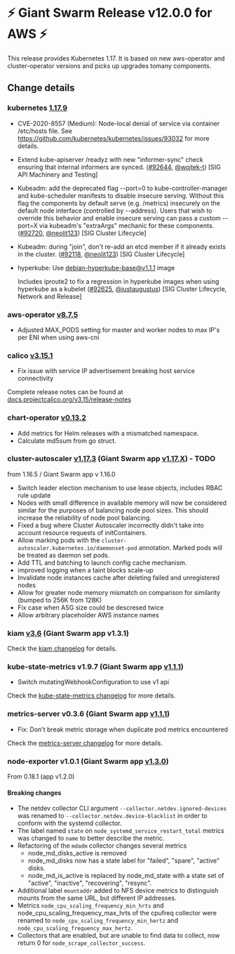 # :zap: Giant Swarm Release v12.0.0 for AWS :zap:

This release provides Kubernetes 1.17. It is based on new aws-operator and cluster-operator versions and picks up upgrades tomany components.

## Change details

### kubernetes [1.17.9](https://github.com/kubernetes/kubernetes/releases/tag/v1.17.9)

- CVE-2020-8557 (Medium): Node-local denial of service via container /etc/hosts file. See https://github.com/kubernetes/kubernetes/issues/93032 for more details.
- Extend kube-apiserver /readyz with new "informer-sync" check ensuring that internal informers are synced. ([#92644](https://github.com/kubernetes/kubernetes/pull/92644), [@wojtek-t](https://github.com/wojtek-t)) [SIG API Machinery and Testing]
- Kubeadm: add the deprecated flag --port=0 to kube-controller-manager and kube-scheduler manifests to disable insecure serving. Without this flag the components by default serve (e.g. /metrics) insecurely on the default node interface (controlled by --address). Users that wish to override this behavior and enable insecure serving can pass a custom --port=X via kubeadm's "extraArgs" mechanic for these components. ([#92720](https://github.com/kubernetes/kubernetes/pull/92720), [@neolit123](https://github.com/neolit123)) [SIG Cluster Lifecycle]
- Kubeadm: during "join", don't re-add an etcd member if it already exists in the cluster. ([#92118](https://github.com/kubernetes/kubernetes/pull/92118), [@neolit123](https://github.com/neolit123)) [SIG Cluster Lifecycle]
- hyperkube: Use debian-hyperkube-base@v1.1.1 image

    Includes iproute2 to fix a regression in hyperkube images
    when using hyperkube as a kubelet ([#92625](https://github.com/kubernetes/kubernetes/pull/92625), [@justaugustus](https://github.com/justaugustus)) [SIG Cluster Lifecycle, Network and Release]

### aws-operator [v8.7.5](https://github.com/giantswarm/aws-operator/blob/master/CHANGELOG.md#875---2020-07-30)

- Adjusted MAX_PODS setting for master and worker nodes to max IP's per ENI when using aws-cni

### calico [v3.15.1](https://github.com/projectcalico/calico/releases/tag/v3.15.1)

- Fix issue with service IP advertisement breaking host service connectivity

Complete release notes can be found at [docs.projectcalico.org/v3.15/release-notes](https://docs.projectcalico.org/v3.15/release-notes/)

### chart-operator [v0.13.2](https://github.com/giantswarm/chart-operator/releases/tag/v0.13.2)

- Add metrics for Helm releases with a mismatched namespace.
- Calculate md5sum from go struct.

### cluster-autoscaler [v1.17.3]() (Giant Swarm app [v1.17.X]()) - TODO

from 1.16.5 / Giant Swarm app v 1.16.0

- Switch leader election mechanism to use lease objects, includes RBAC rule update
- Nodes with small difference in available memory will now be considered similar for the purposes of balancing node pool sizes. This should increase the reliability of node pool balancing.
- Fixed a bug where Cluster Autoscaler incorrectly didn't take into account resource requests of initContainers.
- Allow marking pods with the `cluster-autoscaler.kubernetes.io/daemonset-pod` annotation. Marked pods will be treated as daemon set pods.
- Add TTL and batching to launch config cache mechanism.
- improved logging when a taint blocks scale-up
- Invalidate node instances cache after deleting failed and unregistered nodes
- Allow for greater node memory mismatch on comparison for similarity (bumped to 256K from 128K)
- Fix case when ASG size could be descresed twice
- Allow arbitrary placeholder AWS instance names

### kiam [v3.6]() (Giant Swarm app v1.3.1)

Check the [kiam changelog](https://github.com/uswitch/kiam/blob/master/CHANGELOG.md#v36) for details.

### kube-state-metrics v1.9.7 (Giant Swarm app [v1.1.1](https://github.com/giantswarm/kube-state-metrics-app/blob/master/CHANGELOG.md))

- Switch mutatingWebhookConfiguration to use v1 api

Check the [kube-state-metrics changelog](https://github.com/kubernetes/kube-state-metrics/releases/tag/v1.9.7) for more details.

### metrics-server v0.3.6 (Giant Swarm app [v1.1.1](https://github.com/giantswarm/metrics-server-app/blob/master/CHANGELOG.md))

- Fix: Don't break metric storage when duplicate pod metrics encountered

Check the [metrics-server changelog](https://github.com/kubernetes-sigs/metrics-server/releases) for more details.

### node-exporter v1.0.1 (Giant Swarm app [v1.3.0](https://github.com/giantswarm/node-exporter-app/blob/master/CHANGELOG.md))

From 0.18.1 (app v1.2.0)

#### Breaking changes

- The netdev collector CLI argument `--collector.netdev.ignored-devices` was renamed to `--collector.netdev.device-blacklist` in order to conform with the systemd collector.
- The label named `state` on `node_systemd_service_restart_total` metrics was changed to `name` to better describe the metric.
- Refactoring of the `mdadm` collector changes several metrics
  - node_md_disks_active is removed
  - node_md_disks now has a state label for "failed", "spare", "active" disks.
  - node_md_is_active is replaced by node_md_state with a state set of "active", "inactive", "recovering", "resync".
- Additional label `mountaddr` added to NFS device metrics to distinguish mounts from the same URL, but different IP addresses.
- Metrics `node_cpu_scaling_frequency_min_hrts` and node_cpu_scaling_frequency_max_hrts of the cpufreq collector were renamed to `node_cpu_scaling_frequency_min_hertz` and `node_cpu_scaling_frequency_max_hertz`.
- Collectors that are enabled, but are unable to find data to collect, now return 0 for `node_scrape_collector_success`.
